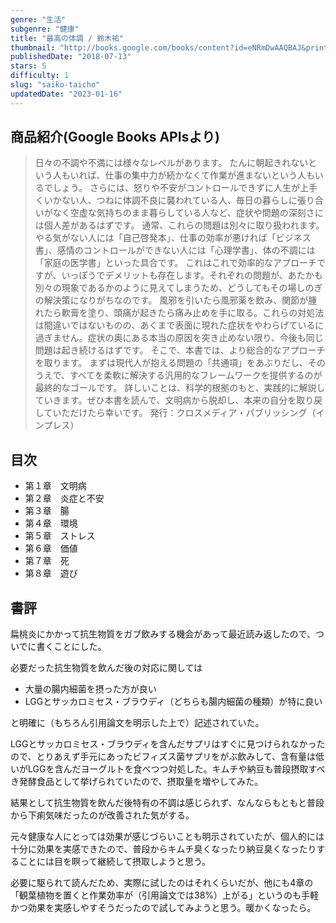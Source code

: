 ```yaml
---
genre: "生活"
subgenre: "健康"
title: "最高の体調 / 鈴木祐"
thumbnail: "http://books.google.com/books/content?id=eNRmDwAAQBAJ&printsec=frontcover&img=1&zoom=1&edge=curl&source=gbs_api"
publishedDate: "2018-07-13"
stars: 5
difficulty: 1
slug: "saiko-taicho"
updatedDate: "2023-01-16"
---
```


## 商品紹介(Google Books APIsより)

> 日々の不調や不満には様々なレベルがあります。
> たんに朝起きれないという人もいれば、仕事の集中力が続かなくて作業が進まないという人もいるでしょう。
> さらには、怒りや不安がコントロールできずに人生が上手くいかない人、つねに体調不良に襲われている人、毎日の暮らしに張り合いがなく空虚な気持ちのまま暮らしている人など、症状や問題の深刻さには個人差があるはずです。
> 通常、これらの問題は別々に取り扱われます。
> やる気がない人には「自己啓発本」、仕事の効率が悪ければ「ビジネス書」、感情のコントロールができない人には「心理学書」、体の不調には「家庭の医学書」といった具合です。
> これはこれで効率的なアプローチですが、いっぽうでデメリットも存在します。それぞれの問題が、あたかも別々の現象であるかのように見えてしまうため、どうしてもその場しのぎの解決策になりがちなのです。
> 風邪を引いたら風邪薬を飲み、関節が腫れたら軟膏を塗り、頭痛が起きたら痛み止めを手に取る。これらの対処法は間違いではないものの、あくまで表面に現れた症状をやわらげているに過ぎません。症状の奥にある本当の原因を突き止めない限り、今後も同じ問題は起き続けるはずです。
> そこで、本書では、より総合的なアプローチを取ります。
> まずは現代人が抱える問題の「共通項」をあぶりだし、そのうえで、すべてを柔軟に解決する汎用的なフレームワークを提供するのが最終的なゴールです。
> 詳しいことは、科学的根拠のもと、実践的に解説していきます。ぜひ本書を読んで、文明病から脱却し、本来の自分を取り戻していただけたら幸いです。
> 発行：クロスメディア・パブリッシング（インプレス）

## 目次

- 第１章　文明病
- 第２章　炎症と不安
- 第３章　腸
- 第４章　環境
- 第５章　ストレス
- 第６章　価値
- 第７章　死
- 第８章　遊び

## 書評

扁桃炎にかかって抗生物質をガブ飲みする機会があって最近読み返したので、ついでに書くことにした。

必要だった抗生物質を飲んだ後の対応に関しては

- 大量の腸内細菌を摂った方が良い
- LGGとサッカロミセス・ブラウディ（どちらも腸内細菌の種類）が特に良い

と明確に（もちろん引用論文を明示した上で）記述されていた。

LGGとサッカロミセス・ブラウディを含んだサプリはすぐに見つけられなかったので、とりあえず手元にあったビフィズス菌サプリをがぶ飲みして、含有量は低いがLGGを含んだヨーグルトを食べつつ対処した。キムチや納豆も普段摂取すべき発酵食品として挙げられていたので、摂取量を増やしてみた。

結果として抗生物質を飲んだ後特有の不調は感じられず、なんならもともと普段から下痢気味だったのが改善された気がする。

元々健康な人にとっては効果が感じづらいことも明示されていたが、個人的には十分に効果を実感できたので、普段からキムチ臭くなったり納豆臭くなったりすることには目を瞑って継続して摂取しようと思う。

必要に駆られて読んだため、実際に試したのはそれくらいだが、他にも4章の「観葉植物を置くと作業効率が（引用論文では38%）上がる」というのも手軽かつ効果を実感しやすそうだったので試してみようと思う。暖かくなったら。
